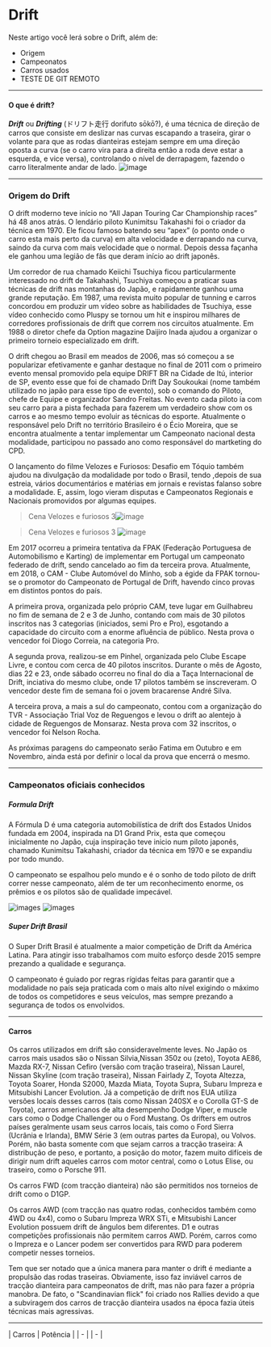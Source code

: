 # Drift

Neste artigo você lerá sobre o Drift, além de:
+ Origem
+ Campeonatos
+ Carros usados
+ TESTE DE GIT REMOTO
-----------

#### O que é drift?
_**Drift**_ ou _**Drifting**_ (ドリフト走行 dorifuto sōkō?), é uma técnica de direção de carros que consiste em deslizar nas curvas escapando a traseira, girar o volante para que as rodas dianteiras estejam sempre em uma direção oposta a curva (se o carro vira para a direita então a roda deve estar a esquerda, e vice versa), controlando o nível de derrapagem, fazendo o carro literalmente andar de lado.
![image](images/drift.jpg)

------
### Origem do Drift

O drift moderno teve início no “All Japan Touring Car Championship races” há 48 anos atrás. O lendário piloto Kunimitsu Takahashi foi o criador da técnica em 1970. Ele ficou famoso batendo seu “apex” (o ponto onde o carro esta mais perto da curva) em alta velocidade e derrapando na curva, saindo da curva com mais velocidade que o normal. Depois dessa façanha ele ganhou uma legião de fãs que deram início ao drift japonês.

Um corredor de rua chamado Keiichi Tsuchiya ficou particularmente interessado no drift de Takahashi, Tsuchiya começou a praticar suas técnicas de drift nas montanhas do Japão, e rapidamente ganhou uma grande reputação. Em 1987, uma revista muito popular de tunning e carros concordou em produzir um vídeo sobre as habilidades de Tsuchiya, esse vídeo conhecido como Pluspy se tornou um hit e inspirou milhares de corredores profissionais de drift que correm nos circuitos atualmente. Em 1988 o diretor chefe da Option magazine Daijiro Inada ajudou a organizar o primeiro torneio especializado em drift.


O drift chegou ao Brasil em meados de 2006, mas só começou a se popularizar efetivamente e ganhar destaque no final de 2011 com o primeiro evento mensal promovido pela equipe DRIFT BR na Cidade de Itú, interior de SP, evento esse que foi de chamado Drift Day Soukoukai (nome também utilizado no japão para esse tipo de evento), sob o comando do Piloto, chefe de Equipe e organizador Sandro Freitas. No evento cada piloto ia com seu carro para a pista fechada para fazerem um verdadeiro show com os carros e ao mesmo tempo evoluir as técnicas do esporte. Atualmente o responsável pelo Drift no território Brasileiro é o Écio Moreira, que se encontra atualmente a tentar implementar um Campeonato nacional desta modalidade, participou no passado ano como responsável do martketing do CPD.

O lançamento do filme Velozes e Furiosos: Desafio em Tóquio também ajudou na divulgação da modalidade por todo o Brasil, tendo ,depois de sua estreia, vários documentários e matérias em jornais e revistas falanso sobre a modalidade. E, assim, logo vieram disputas e Campeonatos Regionais e Nacionais promovidos por algumas equipes.
> Cena Velozes e furiosos 3![image](images/velozes3.jpg) 

> Cena Velozes e furiosos 3 ![image](images/velozes.jpg)

Em 2017 ocorreu a primeira tentativa da FPAK (Federação Portuguesa de Automobilismo e Karting) de implementar em Portugal um campeonato federado de drift, sendo cancelado ao fim da terceira prova. Atualmente, em 2018, o CAM - Clube Automóvel do Minho, sob a égide da FPAK tornou-se o promotor do Campeonato de Portugal de Drift, havendo cinco provas em distintos pontos do país.

A primeira prova, organizada pelo próprio CAM, teve lugar em Guilhabreu no fim de semana de 2 e 3 de Junho, contando com mais de 30 pilotos inscritos nas 3 categorias (iniciados, semi Pro e Pro), esgotando a capacidade do circuito com a enorme afluência de público. Nesta prova o vencedor foi Diogo Correia, na categoria Pro.

A segunda prova, realizou-se em Pinhel, organizada pelo Clube Escape Livre, e contou com cerca de 40 pilotos inscritos. Durante o mês de Agosto, dias 22 e 23, onde sábado ocorreu no final do dia a Taça Internacional de Drift, inciativa do mesmo clube, onde 17 pilotos também se inscreveram. O vencedor deste fim de semana foi o jovem bracarense André Silva.

A terceira prova, a mais a sul do campeonato, contou com a organização do TVR - Associação Trial Voz de Reguengos e levou o drift ao alentejo à cidade de Reguengos de Monsaraz. Nesta prova com 32 inscritos, o vencedor foi Nelson Rocha.

As próximas paragens do campeonato serão Fatima em Outubro e em Novembro, ainda está por definir o local da prova que encerrá o mesmo.

-----

### Campeonatos oficiais conhecidos

##### Formula Drift 
A Fórmula D é uma categoria automobilística de drift dos Estados Unidos fundada em 2004, inspirada na D1 Grand Prix, esta que começou inicialmente no Japão, cuja inspiração teve inicio num piloto japonês, chamado Kunimitsu Takahashi, criador da técnica em 1970 e se expandiu por todo mundo.

O campeonato se espalhou pelo mundo e é o sonho de todo piloto de drift correr nesse campeonato, além de ter um reconhecimento enorme, os prêmios e os pilotos são de qualidade impecável.

![images](images/furmulad.jpg)
![images](images/fd.jpg)


##### Super Drift Brasil
O Super Drift Brasil é atualmente a maior competição de Drift da América Latina. Para atingir isso trabalhamos com muito esforço desde 2015 sempre prezando a qualidade e segurança.

O campeonato é guiado por regras rígidas feitas para garantir que a modalidade no país seja praticada com o mais alto nível exigindo o máximo de todos os competidores e seus veículos, mas sempre prezando a segurança de todos os envolvidos.

---

#### Carros

Os carros utilizados em drift são consideravelmente leves. No Japão os carros mais usados são o Nissan Silvia,Nissan 350z ou (zeto), Toyota AE86, Mazda RX-7, Nissan Cefiro (versão com tração traseira), Nissan Laurel, Nissan Skyline (com tração traseira), Nissan Fairlady Z, Toyota Altezza, Toyota Soarer, Honda S2000, Mazda Miata, Toyota Supra, Subaru Impreza e Mitsubishi Lancer Evolution. Já a competição de drift nos EUA utiliza versões locais desses carros (tais como Nissan 240SX e o Corolla GT-S de Toyota), carros americanos de alta desempenho Dodge Viper, e muscle cars como o Dodge Challenger ou o Ford Mustang. Os drifters em outros países geralmente usam seus carros locais, tais como o Ford Sierra (Ucrânia e Irlanda), BMW Série 3 (em outras partes da Europa), ou Volvos. Porém, não basta somente com que sejam carros a tracção traseira: A distribução de peso, e portanto, a posição do motor, fazem muito difíceis de dirigir num drift aqueles carros com motor central, como o Lotus Elise, ou traseiro, como o Porsche 911.

Os carros FWD (com tracção dianteira) não são permitidos nos torneios de drift como o D1GP.

Os carros AWD (com tracção nas quatro rodas, conhecidos também como 4WD ou 4x4), como o Subaru Impreza WRX STi, e Mitsubishi Lancer Evolution possuem drift de ângulos bem diferentes. D1 e outras competições profissionais não permitem carros AWD. Porém, carros como o Impreza e o Lancer podem ser convertidos para RWD para poderem competir nesses torneios.

Tem que ser notado que a única manera para manter o drift é mediante a propulsão das rodas traseiras. Obviamente, isso faz inviável carros de tracção dianteira para campeonatos de drift, mas não para fazer a própria manobra. De fato, o "Scandinavian flick" foi criado nos Rallies devido a que a subviragem dos carros de tracção dianteira usados na época fazia úteis técnicas mais agressivas.

----

| Carros | Potência |
| - | | - |


